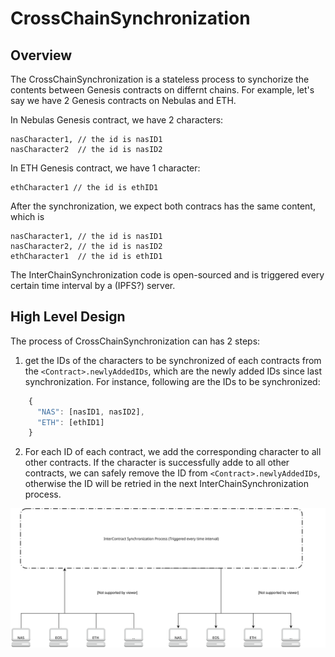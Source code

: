 # CrossChainSynchronization
## Overview
The CrossChainSynchronization is a stateless process to synchorize the contents between Genesis contracts on differnt chains. 
For example, let's say we have 2 Genesis contracts on Nebulas and ETH.

In Nebulas Genesis contract, we have 2 characters:

    nasCharacter1, // the id is nasID1
    nasCharacter2  // the id is nasID2
    
In ETH Genesis contract, we have 1 character:

    ethCharacter1 // the id is ethID1

After the synchronization,  we expect both contracs has the same content, which is

    nasCharacter1, // the id is nasID1
    nasCharacter2, // the id is nasID2
    ethCharacter1  // the id is ethID1
    
The InterChainSynchronization code is open-sourced and is triggered every certain time interval by a (IPFS?) server. 
    
## High Level Design

The process of CrossChainSynchronization can has 2 steps:
1. get the IDs of the characters to be synchronized of each contracts from the `<Contract>.newlyAddedIDs`, which are the newly added IDs since last synchronization. 
For instance, following are the IDs to be synchronized:

```javascript
    {
      "NAS": [nasID1, nasID2],
      "ETH": [ethID1]
    }
```

2. For each ID of each contract, we add the corresponding character to all other contracts. 
If the character is successfully adde to all other contracts, we can safely remove the ID from `<Contract>.newlyAddedIDs`,
otherwise the ID will be retried in the next InterChainSynchronization process.

![High Level Design of the InterChainSynchronization Process](InterContractSynchronization.svg)
